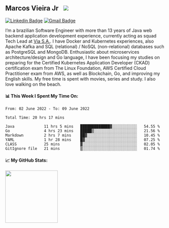## Marcos Vieira Jr &nbsp; ![](https://visitor-badge.glitch.me/badge?page_id=marcosvieirajr.marcosvieirajr)

[![Linkedin Badge](https://img.shields.io/badge/-marcosvieirajr-blue?style=flat&logo=linkedin&logoColor=white)][linkedin]
[![Gmail Badge](https://img.shields.io/badge/-marcosvieirajr-FF4500?style=flat&logo=gmail&logoColor=white)][gmail]

I’m a brazilian Software Engineer with more than 13 years of Java web backend application development experience, currently acting as squad Tech Lead at [Via S.A.](https://www.via.com.br/). I have Docker and Kubernetes experiences, also Apache Kafka and SQL (relational) / NoSQL (non-relational) databases such as PostgreSQL and MongoDB. 
Enthusiastic about microservices architecture/design and Go language, I have been focusing my studies on preparing for the Certified Kubernetes Application Developer (CKAD) certification exam from The Linux Foundation, AWS Certified Cloud Practitioner exam from AWS, as well as Blockchain, Go, and improving my English skills. My free time is spent with movies, series and study. I also love walking on the beach.

#### 📊 This Week I Spent My Time On:
<!--START_SECTION:waka-->

```text
From: 02 June 2022 - To: 09 June 2022

Total Time: 20 hrs 17 mins

Java             11 hrs 5 mins   █████████████▓░░░░░░░░░░░   54.55 %
Go               4 hrs 23 mins   █████▒░░░░░░░░░░░░░░░░░░░   21.56 %
Markdown         2 hrs 7 mins    ██▓░░░░░░░░░░░░░░░░░░░░░░   10.45 %
YAML             1 hr 28 mins    █▓░░░░░░░░░░░░░░░░░░░░░░░   07.25 %
CLASS            25 mins         ▓░░░░░░░░░░░░░░░░░░░░░░░░   02.05 %
GitIgnore file   21 mins         ▒░░░░░░░░░░░░░░░░░░░░░░░░   01.74 %
```

<!--END_SECTION:waka-->
#### 📈 **My GitHub Stats:**

<img height="165em" src="https://github-readme-stats.vercel.app/api/top-langs/?username=marcosvieirajr&show_icons=true&hide_border=true&layout=compact&langs_count=8"/>

<!--
- 📝 [Resume](https://github.com/marcosvieirajr/marcosvieirajr/blob/main/resume.pdf).
-->

[linkedin]: https://www.linkedin.com/in/marcosvieirajr
[dev]: https://dev.to/marcosvieirajr
[gmail]: mailto:marcosvieirajr@gmail.com
